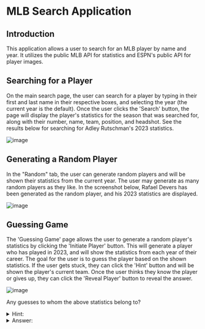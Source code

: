# MLB Search Application

## Introduction
This application allows a user to search for an MLB player by name and year. It utilizes the public MLB API for statistics and ESPN's public API for player images.

## Searching for a Player
On the main search page, the user can search for a player by typing in their first and last name in their respective boxes, and selecting the year (the current year is the default). Once the user clicks the 'Search' button, the page will display the player's statistics for the season that was searched for, along with their number, name, team, position, and headshot. See the results below for searching for Adley Rutschman's 2023 statistics.

![image](https://github.com/bwiss11/CS361_Project/assets/79183545/8a69142b-ff5e-45a6-8090-b6b0753cb67a)


## Generating a Random Player
In the "Random" tab, the user can generate random players and will be shown their statistics from the current year. The user may generate as many random players as they like. In the screenshot below, Rafael Devers has been generated as the random player, and his 2023 statistics are displayed.

![image](https://github.com/bwiss11/CS361_Project/assets/79183545/6cde8d6d-55d2-4c08-b5ae-cc99d4afd805)


## Guessing Game
The 'Guessing Game' page allows the user to generate a random player's statistics by clicking the 'Initiate Player' button. This will generate a player who has played in 2023, and will show the statistics from each year of their career. The goal for the user is to guess the player based on the shown statistics. If the user gets stuck, they can click the 'Hint' button and will be shown the player's current team. Once the user thinks they know the player or gives up, they can click the 'Reveal Player' button to reveal the answer.

![image](https://github.com/bwiss11/CS361_Project/assets/79183545/f74fc1e6-dc3f-4fb9-86ae-ea43de0b241a)

Any guesses to whom the above statistics belong to?
<details> 
  <summary>Hint:</summary>
  2023 team: Cleveland Guardians
</details>

<details> 
  <summary>Answer:</summary>
  Jose Ramirez
</details>

